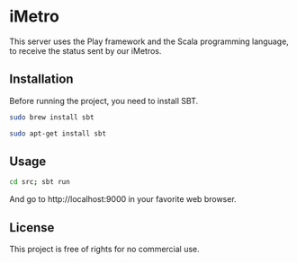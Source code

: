# iMetro

This server uses the Play framework and the Scala programming language, 
to receive the status sent by our iMetros.

## Installation

Before running the project, you need to install SBT.

```bash
sudo brew install sbt
```

```bash
sudo apt-get install sbt
```

## Usage

```bash
cd src; sbt run
```

And go to http://localhost:9000 in your favorite web browser.

## License

This project is free of rights for no commercial use.
